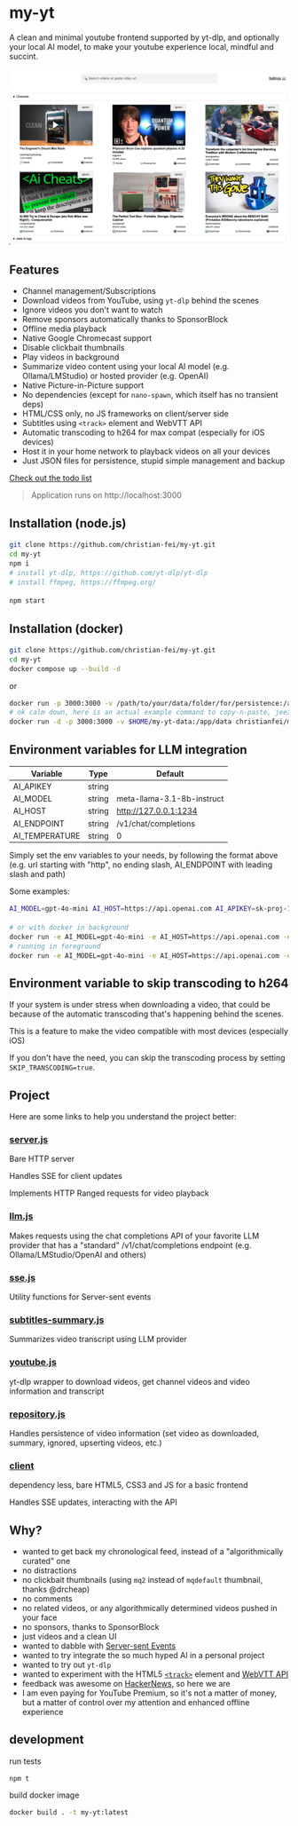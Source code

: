 # my-yt

A clean and minimal youtube frontend supported by yt-dlp, and optionally your local AI model, to make your youtube experience local, mindful and succint.

![preview my-yt](/preview.png)






## Features

- Channel management/Subscriptions
- Download videos from YouTube, using `yt-dlp` behind the scenes
- Ignore videos you don't want to watch
- Remove sponsors automatically thanks to SponsorBlock
- Offline media playback
- Native Google Chromecast support
- Disable clickbait thumbnails
- Play videos in background
- Summarize video content using your local AI model (e.g. Ollama/LMStudio) or hosted provider (e.g. OpenAI)
- Native Picture-in-Picture support
- No dependencies (except for `nano-spawn`, which itself has no transient deps)
- HTML/CSS only, no JS frameworks on client/server side
- Subtitles using `<track>` element and WebVTT API
- Automatic transcoding to h264 for max compat (especially for iOS devices)
- Host it in your home network to playback videos on all your devices
- Just JSON files for persistence, stupid simple management and backup

[Check out the todo list](https://github.com/christian-fei/my-yt/issues/5)


> Application runs on http://localhost:3000





## Installation (node.js)

```bash
git clone https://github.com/christian-fei/my-yt.git
cd my-yt
npm i
# install yt-dlp, https://github.com/yt-dlp/yt-dlp
# install ffmpeg, https://ffmpeg.org/

npm start
```








## Installation (docker)

```bash
git clone https://github.com/christian-fei/my-yt.git
cd my-yt
docker compose up --build -d
```

or

```bash
docker run -p 3000:3000 -v /path/to/your/data/folder/for/persistence:/app/data christianfei/my-yt:latest
# ok calm down, here is an actual example command to copy-n-paste, jeez
docker run -d -p 3000:3000 -v $HOME/my-yt-data:/app/data christianfei/my-yt:latest
```

## Environment variables for LLM integration

| Variable  |  Type |  Default |
|---|---|---|
| AI_APIKEY | string  |   |
| AI_MODEL |  string |  meta-llama-3.1-8b-instruct |
| AI_HOST | string  |  http://127.0.0.1:1234 |
| AI_ENDPOINT | string  |  /v1/chat/completions |
| AI_TEMPERATURE | string  |  0 |


Simply set the env variables to your needs, by following the format above (e.g. url starting with "http", no ending slash, AI_ENDPOINT with leading slash and path)

Some examples:

```bash
AI_MODEL=gpt-4o-mini AI_HOST=https://api.openai.com AI_APIKEY=sk-proj-123 npm start

# or with docker in background
docker run -e AI_MODEL=gpt-4o-mini -e AI_HOST=https://api.openai.com -e AI_APIKEY=sk-proj-123 -d -p 3000:3000 -v $HOME/my-yt-data:/app/data christianfei/my-yt:latest
# running in foreground
docker run -e AI_MODEL=gpt-4o-mini -e AI_HOST=https://api.openai.com -e AI_APIKEY=sk-proj-123 --rm -it -p 3000:3000 -v $HOME/my-yt-data:/app/data christianfei/my-yt:latest
```

## Environment variable to skip transcoding to h264

If your system is under stress when downloading a video, that could be because of the automatic transcoding that's happening behind the scenes.

This is a feature to make the video compatible with most devices (especially iOS)

If you don't have the need, you can skip the transcoding process by setting `SKIP_TRANSCODING=true`.




## Project

Here are some links to help you understand the project better:

### [server.js](https://github.com/christian-fei/my-yt/blob/main/lib/server.js)

Bare HTTP server

Handles SSE for client updates

Implements HTTP Ranged requests for video playback

### [llm.js](https://github.com/christian-fei/my-yt/blob/main/lib/llm.js)

Makes requests using the chat completions API of your favorite LLM provider that has a "standard" /v1/chat/completions endpoint (e.g. Ollama/LMStudio/OpenAI and others)

### [sse.js](https://github.com/christian-fei/my-yt/blob/main/lib/sse.js)

Utility functions for Server-sent events

### [subtitles-summary.js](https://github.com/christian-fei/my-yt/blob/main/lib/subtitles-summary.js)

Summarizes video transcript using LLM provider

### [youtube.js](https://github.com/christian-fei/my-yt/blob/main/lib/youtube.js)

yt-dlp wrapper to download videos, get channel videos and video information and transcript

### [repository.js](https://github.com/christian-fei/my-yt/blob/main/lib/repository.js)

Handles persistence of video information (set video as downloaded, summary, ignored, upserting videos, etc.)

### [client](https://github.com/christian-fei/my-yt/tree/main/client)

dependency less, bare HTML5, CSS3 and JS for a basic frontend

Handles SSE updates, interacting with the API






## Why?

- wanted to get back my chronological feed, instead of a "algorithmically curated" one
- no distractions
- no clickbait thumbnails (using `mq2` instead of `mqdefault` thumbnail, thanks @drcheap)
- no comments
- no related videos, or any algorithmically determined videos pushed in your face
- no sponsors, thanks to SponsorBlock
- just videos and a clean UI
- wanted to dabble with [Server-sent Events](https://github.com/christian-fei/my-yt/blob/main/lib/sse.js)
- wanted to try integrate the so much hyped AI in a personal project
- wanted to try out `yt-dlp`
- wanted to experiment with the HTML5 [`<track>`](https://developer.mozilla.org/en-US/docs/Web/HTML/Element/track) element and [WebVTT API](https://developer.mozilla.org/en-US/docs/Web/API/WebVTT_API)
- feedback was awesome on [HackerNews](https://news.ycombinator.com/item?id=43373242), so here we are
- I am even paying for YouTube Premium, so it's not a matter of money, but a matter of control over my attention and enhanced offline experience




## development

run tests

```
npm t
```


build docker image

```bash
docker build . -t my-yt:latest
```

